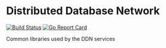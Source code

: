 # Distributed Database Network

[![Build Status](https://travis-ci.org/djavorszky/ddn-common.svg?branch=master)](https://travis-ci.org/djavorszky/ddn-common) [![Go Report Card](https://goreportcard.com/badge/github.com/djavorszky/ddn-common)](https://goreportcard.com/report/github.com/djavorszky/ddn-common)

Common libraries used by the DDN services
